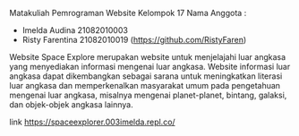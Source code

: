 Matakuliah Pemrograman Website
Kelompok 17
Nama Anggota : 
- Imelda Audina		    21082010003 
- Risty Farentina 		21082010019 (https://github.com/RistyFaren)

Website Space Explore merupakan website untuk menjelajahi luar angkasa yang menyediakan informasi mengenai luar angkasa.
Website informasi luar angkasa dapat dikembangkan sebagai sarana untuk meningkatkan literasi luar angkasa dan memperkenalkan masyarakat umum pada pengetahuan mengenai luar angkasa,
misalnya mengenai planet-planet, bintang, galaksi, dan objek-objek angkasa lainnya.

link https://spaceexplorer.003imelda.repl.co/ 
